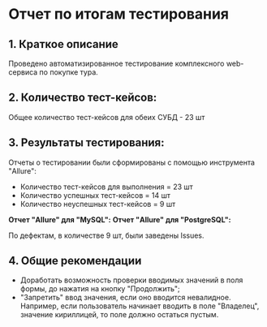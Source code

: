 # Отчет по итогам тестирования
## 1. Краткое описание
Проведено автоматизированное тестирование комплексного web-сервиса по покупке тура.

## 2. Количество тест-кейсов:
Общее количество тест-кейсов для обеих СУБД - 23 шт

## 3. Результаты тестирования:
Отчеты о тестировании были сформированы с помощью инструмента "Allure":
* Количество тест-кейсов для выполнения = 23 шт
* Количество успешных тест-кейсов = 14 шт
* Количество неуспешных тест-кейсов = 9 шт

**Отчет "Allure" для "MySQL":**
**Отчет "Allure" для "PostgreSQL":**

По дефектам, в количестве 9 шт, были заведены Issues.

## 4. Общие рекомендации
* Доработать возможность проверки вводимых значений в поля формы, до нажатия на кнопку "Продолжить"; 
* "Запретить" ввод значения, если оно вводится невалидное. Например, если пользователь начинает
вводить в поле "Владелец", значение кириллицей, то поле должно остаться пустым.

